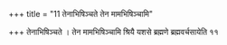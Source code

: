 +++
title = "11 तेनाभिषिञ्चते तेन मामभिषिञ्चामि"

+++
तेनाभिषिञ्चते । तेन मामभिषिञ्चामि श्रियै यशसे ब्रह्मणे ब्रह्मवर्चसायेति ११